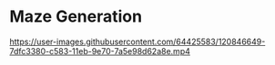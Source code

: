 # Maze Generation
https://user-images.githubusercontent.com/64425583/120846649-7dfc3380-c583-11eb-9e70-7a5e98d62a8e.mp4
